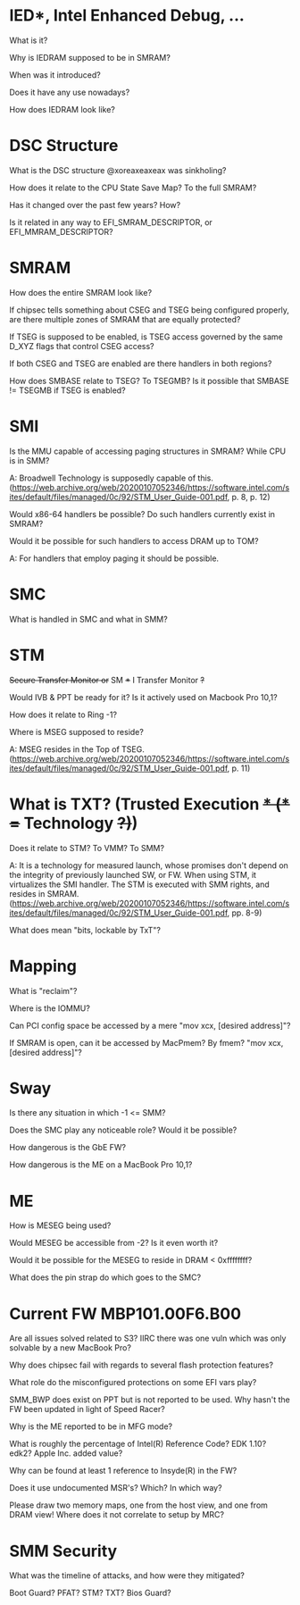 # IED*, Intel Enhanced Debug, ...
What is it?

Why is IEDRAM supposed to be in SMRAM?

When was it introduced?

Does it have any use nowadays?

How does IEDRAM look like?

# DSC Structure
What is the DSC structure @xoreaxeaxeax was sinkholing?

How does it relate to the CPU State Save Map? To the full SMRAM?

Has it changed over the past few years? How?

Is it related in any way to EFI_SMRAM_DESCRIPTOR, or EFI_MMRAM_DESCRIPTOR?

# SMRAM
How does the entire SMRAM look like?

If chipsec tells something about CSEG and TSEG being configured properly, are there multiple zones of SMRAM that are equally protected?

If TSEG is supposed to be enabled, is TSEG access governed by the same D_XYZ flags that control CSEG access?

If both CSEG and TSEG are enabled are there handlers in both regions?

How does SMBASE relate to TSEG? To TSEGMB? Is it possible that SMBASE != TSEGMB if TSEG is enabled?

# SMI
Is the MMU capable of accessing paging structures in SMRAM? While CPU is in SMM?

A: Broadwell Technology is supposedly capable of this. (https://web.archive.org/web/20200107052346/https://software.intel.com/sites/default/files/managed/0c/92/STM_User_Guide-001.pdf, p. 8, p. 12)

Would x86-64 handlers be possible? Do such handlers currently exist in SMRAM?

Would it be possible for such handlers to access DRAM up to TOM?

A: For handlers that employ paging it should be possible.

# SMC
What is handled in SMC and what in SMM?

# STM
~~Secure Transfer Monitor or~~ SM ~~*~~ I Transfer Monitor ~~?~~

Would IVB & PPT be ready for it? Is it actively used on Macbook Pro 10,1?

How does it relate to Ring -1?

Where is MSEG supposed to reside?

A: MSEG resides in the Top of TSEG. (https://web.archive.org/web/20200107052346/https://software.intel.com/sites/default/files/managed/0c/92/STM_User_Guide-001.pdf, p. 11)

# What is TXT? (Trusted Execution ~~* (* =~~ Technology ~~?)~~)
Does it relate to STM? To VMM? To SMM?

A: It is a technology for measured launch, whose promises don't depend on the integrity of previously launched SW, or FW. When using STM, it virtualizes the SMI handler. The STM is executed with SMM rights, and resides in SMRAM. (https://web.archive.org/web/20200107052346/https://software.intel.com/sites/default/files/managed/0c/92/STM_User_Guide-001.pdf, pp. 8-9)

What does mean "bits, lockable by TxT"?

# Mapping
What is "reclaim"?

Where is the IOMMU?

Can PCI config space be accessed by a mere "mov xcx, [desired address]"?

If SMRAM is open, can it be accessed by MacPmem? By fmem? "mov xcx, [desired address]"?

# Sway
Is there any situation in which -1 <= SMM?

Does the SMC play any noticeable role? Would it be possible?

How dangerous is the GbE FW?

How dangerous is the ME on a MacBook Pro 10,1?

# ME
How is MESEG being used?

Would MESEG be accessible from -2? Is it even worth it?

Would it be possible for the MESEG to reside in DRAM < 0xffffffff?

What does the pin strap do which goes to the SMC?

# Current FW MBP101.00F6.B00
Are all issues solved related to S3? IIRC there was one vuln which was only solvable by a new MacBook Pro?

Why does chipsec fail with regards to several flash protection features?

What role do the misconfigured protections on some EFI vars play?

SMM_BWP does exist on PPT but is not reported to be used. Why hasn't the FW been updated in light of Speed Racer?

Why is the ME reported to be in MFG mode?

What is roughly the percentage of Intel(R) Reference Code? EDK 1.10? edk2? Apple Inc. added value?

Why can be found at least 1 reference to Insyde(R) in the FW?

Does it use undocumented MSR's? Which? In which way?

Please draw two memory maps, one from the host view, and one from DRAM view! Where does it not correlate to setup by MRC?

# SMM Security
What was the timeline of attacks, and how were they mitigated?

Boot Guard? PFAT? STM? TXT? Bios Guard?
